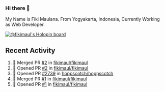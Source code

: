 ### Hi there 👋

My Name is Fiki Maulana. From Yogyakarta, Indonesia, Currently Working as Web Developer.

[![@fikimaul's Holopin board](https://holopin.io/api/user/board?user=fikimaul)](https://holopin.io/@fikimaul)

## Recent Activity

<!--START_SECTION:activity-->
1. 🎉 Merged PR [#2](https://github.com/fikimaul/fikimaul/pull/2) in [fikimaul/fikimaul](https://github.com/fikimaul/fikimaul)
2. 💪 Opened PR [#2](https://github.com/fikimaul/fikimaul/pull/2) in [fikimaul/fikimaul](https://github.com/fikimaul/fikimaul)
3. 💪 Opened PR [#2739](https://github.com/hoppscotch/hoppscotch/pull/2739) in [hoppscotch/hoppscotch](https://github.com/hoppscotch/hoppscotch)
4. 🎉 Merged PR [#1](https://github.com/fikimaul/fikimaul/pull/1) in [fikimaul/fikimaul](https://github.com/fikimaul/fikimaul)
5. 💪 Opened PR [#1](https://github.com/fikimaul/fikimaul/pull/1) in [fikimaul/fikimaul](https://github.com/fikimaul/fikimaul)
<!--END_SECTION:activity-->
